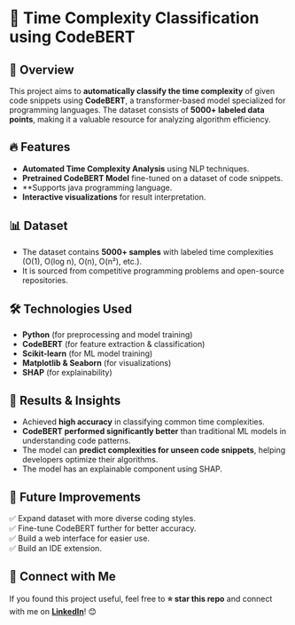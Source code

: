 # 🚀 Time Complexity Classification using CodeBERT

## 📌 Overview
This project aims to **automatically classify the time complexity** of given code snippets using **CodeBERT**, a transformer-based model specialized for programming languages. The dataset consists of **5000+ labeled data points**, making it a valuable resource for analyzing algorithm efficiency.

## 🔥 Features
- **Automated Time Complexity Analysis** using NLP techniques.
- **Pretrained CodeBERT Model** fine-tuned on a dataset of code snippets.
- **Supports java programming language.
- **Interactive visualizations** for result interpretation.

## 📊 Dataset
- The dataset contains **5000+ samples** with labeled time complexities (O(1), O(log n), O(n), O(n²), etc.).
- It is sourced from competitive programming problems and open-source repositories.

## 🛠️ Technologies Used
- **Python** (for preprocessing and model training)
- **CodeBERT** (for feature extraction & classification)
- **Scikit-learn** (for ML model training)
- **Matplotlib & Seaborn** (for visualizations)
- **SHAP** (for explainability)

## 🎯 Results & Insights
- Achieved **high accuracy** in classifying common time complexities.
- **CodeBERT performed significantly better** than traditional ML models in understanding code patterns.
- The model can **predict complexities for unseen code snippets**, helping developers optimize their algorithms.
- The model has an explainable component using SHAP.

## 📌 Future Improvements
✅ Expand dataset with more diverse coding styles.  
✅ Fine-tune CodeBERT further for better accuracy.  
✅ Build a web interface for easier use.  
✅ Build an IDE extension. 

## 📢 Connect with Me
If you found this project useful, feel free to **⭐ star this repo** and connect with me on **[LinkedIn](https://www.linkedin.com/in/thamindu-nethmina)**! 😊
